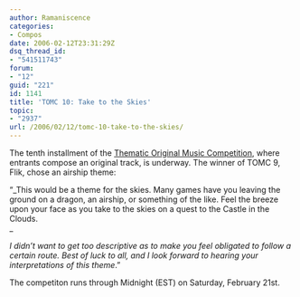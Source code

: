 ```yaml
---
author: Ramaniscence
categories:
- Compos
date: 2006-02-12T23:31:29Z
dsq_thread_id:
- "541511743"
forum:
- "12"
guid: "221"
id: 1141
title: 'TOMC 10: Take to the Skies'
topic:
- "2937"
url: /2006/02/12/tomc-10-take-to-the-skies/
---
```


The tenth installment of the <a href="http://www.ocremix.org/phpBB2/viewtopic.php?t=76984" target="_blank">Thematic Original Music Competition</a>, where entrants compose an original track, is underway. The winner of TOMC 9, Flik, chose an airship theme:

&#8220;_This would be a theme for the skies. Many games have you leaving the ground on a dragon, an airship, or something of the like. Feel the breeze upon your face as you take to the skies on a quest to the Castle in the Clouds.   
_ 
  
_I didn&#8217;t want to get too descriptive as to make you feel obligated to follow a certain route. Best of luck to all, and I look forward to hearing your interpretations of this theme_.&#8221;

The competiton runs through Midnight (EST) on Saturday, February 21st.